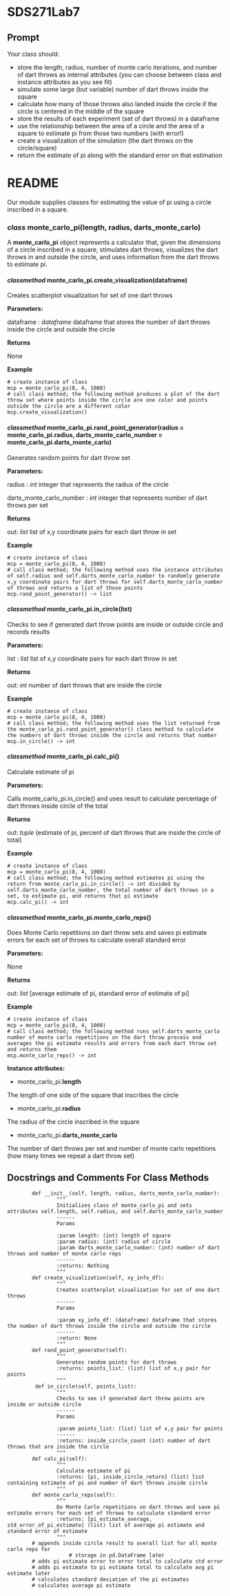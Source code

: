 # SDS271Lab7

## Prompt

Your class should:

- store the length, radius, number of monte carlo iterations, and number of dart throws as internal attributes (you can choose between class and instance attributes as you see fit)
- simulate some large (but variable) number of dart throws inside the square
- calculate how many of those throws also landed inside the circle if the circle is centered in the middle of the square
- store the results of each experiment (set of dart throws) in a dataframe
- use the relationship between the area of a circle and the area of a square to estimate pi from those two numbers (with error!)
- create a visualization of the simulation (the dart throws on the circle/square)
- return the estimate of pi along with the standard error on that estimation

# README

Our module supplies classes for estimating the value of pi using a circle inscribed in a square.

<h3><i>class</i> monte_carlo_pi(length, radius, darts_monte_carlo)</h3>

A **monte_carlo_pi** object represents a calculator that, given the dimensions of a circle inscribed in a square, stimulates dart throws, visualizes the dart throws in and outside the circle, and uses information from the dart throws to estimate pi. 

<h4><i>classmethod</i> monte_carlo_pi.create_visualization(dataframe)</h4>

Creates scatterplot visualization for set of one dart throws

**Parameters:**

dataframe : *dataframe*
dataframe that stores the number of dart throws inside the circle and outside the circle

**Returns**

None

**Example**
```
# create instance of class
mcp = monte_carlo_pi(8, 4, 1000)
# call class method; the following method produces a plot of the dart throw set where points inside the circle are one color and points outside the circle are a different color
mcp.create_visualization()
```

<h4><i>classmethod</i> monte_carlo_pi.rand_point_generator(radius = monte_carlo_pi.radius, darts_monte_carlo_number = monte_carlo_pi.darts_monte_carlo)</h4>

Generates random points for dart throw set

**Parameters:**

radius : *int*
integer that represents the radius of the circle

darts_monte_carlo_number : *int*
integer that represents number of dart throws per set

**Returns**

out: *list*
list of x,y coordinate pairs for each dart throw in set

**Example**
```
# create instance of class
mcp = monte_carlo_pi(8, 4, 1000)
# call class method; the following method uses the instance attributes of self.radius and self.darts_monte_carlo_number to randomly generate x,y coordinate pairs for dart throws for self.darts_monte_carlo_number of throws and returns a list of those points 
mcp.rand_point_generator() -> list
```

<h4><i>classmethod</i> monte_carlo_pi.in_circle(list)</h4>

Checks to see if generated dart throw points are inside or outside circle and records results

**Parameters:**

list : *list*
list of x,y coordinate pairs for each dart throw in set

**Returns**

out: *int*
number of dart throws that are inside the circle

**Example**
```
# create instance of class
mcp = monte_carlo_pi(8, 4, 1000)
# call class method; the following method uses the list returned from the monte_carlo_pi.rand_point_generator() class method to calculate the numbers of dart throws inside the circle and returns that number
mcp.in_circle() -> int
```

<h4><i>classmethod</i> monte_carlo_pi.calc_pi()</h4>

Calculate estimate of pi

**Parameters:**

Calls monte_carlo_pi.in_circle() and uses result to calculate percentage of dart throws inside circle of the total

**Returns**

out: *tuple*
(estimate of pi, percent of dart throws that are inside the circle of total)

**Example**
```
# create instance of class
mcp = monte_carlo_pi(8, 4, 1000)
# call class method; the following method estimates pi using the return from monte_carlo_pi.in_circle() -> int divided by self.darts_monte_carlo_number, the total number of dart throws in a set, to estimate pi, and returns that pi estimate
mcp.calc_pi() -> int
```

<h4><i>classmethod</i> monte_carlo_pi.monte_carlo_reps()</h4>

Does Monte Carlo repetitions on dart throw sets and saves pi estimate errors for each set of throws to calculate overall standard error

**Parameters:**

None

**Returns**

out: *list*
[average estimate of pi, standard error of estimate of pi]

**Example**
```
# create instance of class
mcp = monte_carlo_pi(8, 4, 1000)
# call class method; the following method runs self.darts_monte_carlo number of monte carlo repetitions on the dart throw process and averages the pi estimate results and errors from each dart throw set and returns them
mcp.monte_carlo_reps() -> int
```

**Instance attributes:**

- monte_carlo_pi.**length**

The length of one side of the square that inscribes the circle

- monte_carlo_pi.**radius**

The radius of the circle inscribed in the square

- monte_carlo_pi.**darts_monte_carlo**

The number of dart throws per set and number of monte carlo repetitions (how many times we repeat a dart throw set)



## Docstrings and Comments For Class Methods
```class monte_carlo_pi():
        def __init__(self, length, radius, darts_monte_carlo_number):
                """
                Initializes class of monte_carlo_pi and sets attributes self.length, self.radius, and self.darts_monte_carlo_number
                ------
                Params
                
                :param length: (int) length of square
                :param radius: (int) radius of circle
                :param darts_monte_carlo_number: (int) number of dart throws and number of monte carlo reps
                ------
                :returns: Nothing
                """
        def create_visualization(self, xy_info_df):
                """
                Creates scatterplot visualization for set of one dart throws
                ------
                Params
                
                :param xy_info_df: (dataframe) dataframe that stores the number of dart throws inside the circle and outside the circle
                ------
                :return: None
                """
        def rand_point_generator(self):
                """
                Generates random points for dart throws
                :returns: points_list: (list) list of x,y pair for points
                """
         def in_circle(self, points_list):
                """
                Checks to see if generated dart throw points are inside or outside circle
                ------
                Params
                
                :param points_list: (list) list of x,y pair for points
                ------
                :returns: inside_circle_count (int) number of dart throws that are inside the circle
                """
        def calc_pi(self):
                """
                Calculate estimate of pi 
                :returns: [pi, inside_circle_return] (list) list containing estimate of pi and number of dart throws inside circle
                """
        def monte_carlo_reps(self):
                """
                Do Monte Carlo repetitions on dart throws and save pi estimate errors for each set of throws to calculate standard error
                :returns: [pi_estimate_average, std_error_of_pi_estimate] (list) list of average pi estimate and standard error of estimate
                """
        # appends inside circle result to overall list for all monte carlo reps for
                    # storage in pd.DataFrame later
        # adds pi estimate error to error total to calculate std error
        # adds pi estimate to pi estimate total to calculate avg pi estimate later
        # calculates standard deviation of the pi estimates
        # calculates average pi estimate 
```











